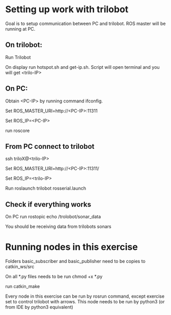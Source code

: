 # Setting up work with trilobot

Goal is to setup communication between PC and trilobot. ROS master will be running at PC.

## On trilobot:

Run Trilobot

On display run hotspot.sh and get-ip.sh. Script will open terminal and you will get \<trilo-IP>

## On PC:

Obtain \<PC-IP> by running command ifconfig. 

Set ROS_MASTER_URI=http://\<PC-IP>:11311

Set ROS_IP=\<PC-IP>

run roscore

## From PC connect to trilobot

ssh triloX@\<trilo-IP>

Set ROS_MASTER_URI=http://\<PC-IP>:11311/

Set ROS_IP=\<trilo-IP>

Run roslaunch trilobot rosserial.launch 


## Check if everything works

On PC run rostopic echo /trolobot/sonar_data

You should be receiving data from trilobots sonars


# Running nodes in this exercise
Folders basic_subscriber and basic_publisher need to be copies to catkin_ws/src


On all *.py files needs to be run chmod +x *.py

run catkin_make


Every node in this exercise can be run by rosrun command, except exercise set to control trilobot with arrows. This node needs to be run by python3 (or from IDE by python3 equivalent)



